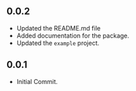 ## 0.0.2

* Updated the README.md file
* Added documentation for the package.
* Updated the `example` project.

## 0.0.1

* Initial Commit.